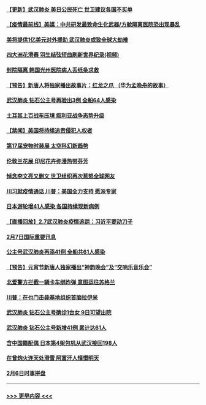 #### [【更新】武汉肺炎 美日公民死亡 世卫建议各国不买单](../pages/prog202/a102770740.md?t=02081702) 
#### [【疫情最前线】美媒：中共研发最致命生化武器/方舱隔离医院恐出现暴乱](../pages/prog202/a102772439.md?t=02081702) 
#### [美将提供1亿美元对外援助 武汉肺炎或致全球大劫难](../pages/prog202/a102772361.md?t=02081702) 
#### [四大洲花滑赛 羽生结弦短曲刷新世界纪录(视频)](../pages/prog202/a102772341.md?t=02081702) 
#### [封院隔离 韩国光州医院病人丢纸条求救](../pages/prog202/a102772282.md?t=02081702) 
#### [【预告】新唐人将独家播出故事片：红龙之爪 （华为孟晚舟的故事）](../pages/prog202/a102767728.md?t=02081702) 
#### [武汉肺炎 钻石公主号再验出3例 全船64人感染](../pages/prog202/a102771726.md?t=02081702) 
#### [土耳其上百战车压境 叙利亚战争态势升级](../pages/prog202/a102772132.md?t=02081702) 
#### [【禁闻】美国将持续追责侵犯人权者](../pages/prog202/a102772042.md?t=02081702) 
#### [第17届宠物时装展 太空科幻新趋势](../pages/prog202/a102772033.md?t=02081702) 
#### [伦敦兰花展 印尼花卉弥漫热带芬芳](../pages/prog202/a102772026.md?t=02081702) 
#### [悼念李文亮又删文 世卫组织再次惹怒全球网友](../pages/prog202/a102771968.md?t=02081702) 
#### [川习就疫情通话 川普：美国全力支持 愿派专家](../pages/prog202/a102771930.md?t=02081702) 
#### [日本游轮增41人感染 各国持续现新病例](../pages/prog202/a102771912.md?t=02081702) 
#### [【直播回放】2.7武汉肺炎疫情追踪：习近平要动刀子](../pages/prog202/a102771649.md?t=02081702) 
#### [2月7日国际重要讯息](../pages/prog202/a102771747.md?t=02081702) 
#### [公主号武汉肺炎再添41例 全船共61人感染](../pages/prog202/a102771703.md?t=02081702) 
#### [【预告】元宵节新唐人独家播出“神韵晚会”及“交响乐音乐会”](../pages/prog202/a102767674.md?t=02081702) 
#### [北爱警方拦截一辆卡车绑炸弹 意图运往苏格兰](../pages/prog202/a102771609.md?t=02081702) 
#### [川普：在也门击毙基地组织首脑拉伊米](../pages/prog202/a102771528.md?t=02081702) 
#### [武汉肺炎 钻石公主号确诊1台女 9日可望出院](../pages/prog202/a102771518.md?t=02081702) 
#### [武汉肺炎 钻石公主号新增41例 累计达61人](../pages/prog202/a102771486.md?t=02081702) 
#### [含中国籍配偶 日本第4架包机从武汉接回198人](../pages/prog202/a102771472.md?t=02081702) 
#### [在曾炮火连天处滑雪 阿富汗人憧憬明天](../pages/prog202/a102771290.md?t=02081702) 
#### [2月6日时事拼盘](../pages/prog202/a102771225.md?t=02081702) 

----
#### [ >>> 更早内容 <<< ](../indexes/prog202-earlier.md)
